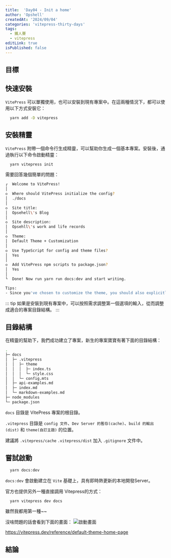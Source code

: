 ```yaml
---
title:  'Day04 - Init a home'
author: 'Opshell'
createdAt: '2024/09/04'
categories: 'vitepress-thirty-days'
tags:
  - 鐵人賽
  - vitepress
editLink: true
isPublished: false
---
```


## 目標

## 快速安裝

`VitePress` 可以單獨使用，也可以安裝到現有專案中。在這兩種情況下，都可以使用以下方式安裝它：
```sh
  yarn add -D vitepress
```

## 安裝精靈
`VitePress` 附帶一個命令行生成精靈，可以幫助你生成一個基本專案。安裝後，通過執行以下命令啟動精靈：
``` sh
  yarn vitepress init
```

需要回答幾個簡單的問題：
``` sh
┌  Welcome to VitePress!
│
◇  Where should VitePress initialize the config?
│  ./docs
│
◇  Site title:
│  Opsehell\'s Blog
│
◇  Site description:
│  Opsehll\'s work and life records
│
◇  Theme:
│  Default Theme + Customization
│
◇  Use TypeScript for config and theme files?
│  Yes
│
◇  Add VitePress npm scripts to package.json?
│  Yes
│
└  Done! Now run yarn run docs:dev and start writing.

Tips:
- Since you've chosen to customize the theme, you should also explicitly install vue as a dev dependency.

```
::: tip
  如果是安裝到現有專案中，可以按照需求調整第一個選項的輸入，從而調整成適合的專案目錄結構。
:::

## 目錄結構
在精靈的幫助下，我們成功建立了專案，新生的專案寶寶有著下面的目錄結構：

``` sh
.
├─ docs
│  ├─ .vitepress
│  │  ├─ theme
│  │  │  ├─ index.ts
│  │  │  └─ style.css
│  │  └─ config.mts
│  ├─ api-examples.md
│  ├─ index.md
│  └─ markdown-examples.md
├─ node_modules
└─ package.json
```

`docs` 目錄是 VitePress 專案的根目錄。

`.vitepress` 目錄是 `config 文件`、`Dev Server 的暫存(cache)`、`build 的輸出(dist)` 和 `theme(自訂主題)` 的位置。

建議將 `.vitepress/cache` `.vitepress/dist` 加入 `.gitignore` 文件中。

## 嘗試啟動
``` sh
  yarn docs:dev
```
`docs:dev` 會啟動建立在 `Vite` 基礎上，具有即時熱更新的本地開發Server。

官方也提供另外一種直接調用 Vitepress的方式：
``` sh
  yarn vitepress dev docs
```
雖然我都用第一種~~

沒啥問題的話會看到下面的畫面：
![啟動畫面](/images/article/day04-init-a-home-1.png)

https://vitepress.dev/reference/default-theme-home-page

## 結論

